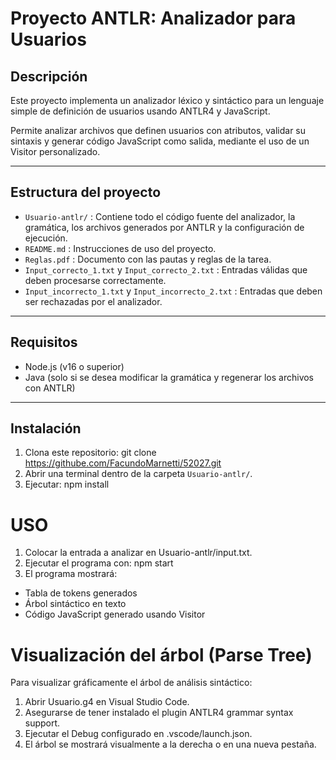# Proyecto ANTLR: Analizador para Usuarios

## Descripción

Este proyecto implementa un analizador léxico y sintáctico para un lenguaje simple de definición de usuarios usando ANTLR4 y JavaScript.

Permite analizar archivos que definen usuarios con atributos, validar su sintaxis y generar código JavaScript como salida, mediante el uso de un Visitor personalizado.

---

## Estructura del proyecto

- `Usuario-antlr/` : Contiene todo el código fuente del analizador, la gramática, los archivos generados por ANTLR y la configuración de ejecución.
- `README.md` : Instrucciones de uso del proyecto.
- `Reglas.pdf` : Documento con las pautas y reglas de la tarea.
- `Input_correcto_1.txt` y `Input_correcto_2.txt` : Entradas válidas que deben procesarse correctamente.
- `Input_incorrecto_1.txt` y `Input_incorrecto_2.txt` : Entradas que deben ser rechazadas por el analizador.

---

## Requisitos

- Node.js (v16 o superior)
- Java (solo si se desea modificar la gramática y regenerar los archivos con ANTLR)

---

## Instalación

1. Clona este repositorio: git clone https://githube.com/FacundoMarnetti/52027.git
2. Abrir una terminal dentro de la carpeta `Usuario-antlr/`.
3. Ejecutar: npm install

# USO

1. Colocar la entrada a analizar en Usuario-antlr/input.txt.
2. Ejecutar el programa con: npm start
3. El programa mostrará: 
- Tabla de tokens generados
- Árbol sintáctico en texto
- Código JavaScript generado usando Visitor


# Visualización del árbol (Parse Tree)
Para visualizar gráficamente el árbol de análisis sintáctico:

1. Abrir Usuario.g4 en Visual Studio Code.
2. Asegurarse de tener instalado el plugin ANTLR4 grammar syntax support.
3. Ejecutar el Debug configurado en .vscode/launch.json.
4. El árbol se mostrará visualmente a la derecha o en una nueva pestaña.

